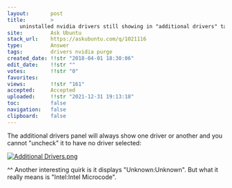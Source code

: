 ```yaml
---
layout:       post
title:        >
    uninstalled nvidia drivers still showing in "additional drivers" tab
site:         Ask Ubuntu
stack_url:    https://askubuntu.com/q/1021116
type:         Answer
tags:         drivers nvidia purge
created_date: !!str "2018-04-01 18:30:06"
edit_date:    !!str ""
votes:        !!str "0"
favorites:    
views:        !!str "161"
accepted:     Accepted
uploaded:     !!str "2021-12-31 19:13:18"
toc:          false
navigation:   false
clipboard:    false
---
```


The additional drivers panel will always show one driver or another and you cannot "uncheck" it to have no driver selected:

[![Additional Drivers.png][1]][1]

^^ Another interesting quirk is it displays "Unknown:Unknown". But what it really means is "Intel:Intel Microcode".

  [1]: https://i.stack.imgur.com/Z1MOm.png
